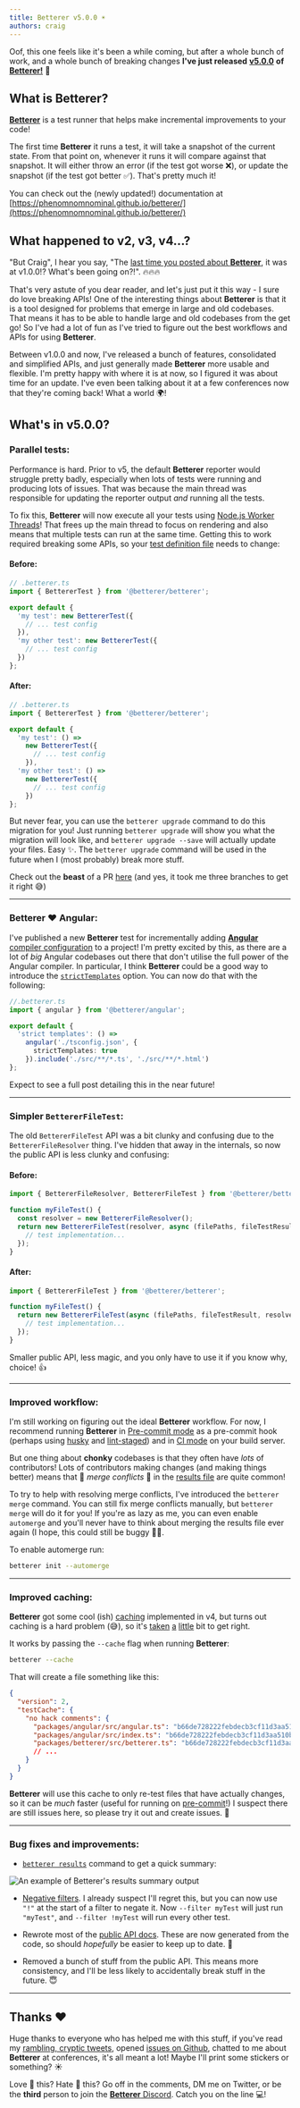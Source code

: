 ```yaml
---
title: Betterer v5.0.0 ☀️
authors: craig
---
```


Oof, this one feels like it's been a while coming, but after a whole bunch of work, and a whole bunch of breaking changes **I've just released** [**v5.0.0**](https://www.npmjs.com/package/@betterer/cli) **of** [**Betterer!**](https://phenomnomnominal.github.io/betterer/) 🎉

## What is **Betterer**?

[**Betterer**](https://phenomnomnominal.github.io/betterer/) is a test runner that helps make incremental improvements to your code!

The first time **Betterer** it runs a test, it will take a snapshot of the current state. From that point on, whenever it runs it will compare against that snapshot. It will either throw an error (if the test got worse ❌), or update the snapshot (if the test got better ✅). That's pretty much it!

You can check out the (newly updated!) documentation at [https://phenomnomnominal.github.io/betterer/](https://phenomnomnominal.github.io/betterer/)

<!-- truncate -->

## What happened to v2, v3, v4...?

"But Craig", I hear you say, "The [last time you posted about **Betterer**](https://dev.to/phenomnominal/betterer-v1-0-0-301b), it was at v1.0.0!? What's been going on?!". 🔥🔥🔥

That's very astute of you dear reader, and let's just put it this way - I sure do love breaking APIs! One of the interesting things about **Betterer** is that it is a tool designed for problems that emerge in large and old codebases. That means it has to be able to handle large and old codebases from the get go! So I've had a lot of fun as I've tried to figure out the best workflows and APIs for using **Betterer**.

Between v1.0.0 and now, I've released a bunch of features, consolidated and simplified APIs, and just generally made **Betterer** more usable and flexible. I'm pretty happy with where it is at now, so I figured it was about time for an update. I've even been talking about it at a few conferences now that they're coming back! What a world 🌍!

## What's in v5.0.0?

### Parallel tests:

Performance is hard. Prior to v5, the default **Betterer** reporter would struggle pretty badly, especially when lots of tests were running and producing lots of issues. That was because the main thread was responsible for updating the reporter output _and_ running all the tests.

To fix this, **Betterer** will now execute all your tests using [Node.js Worker Threads](https://nodejs.org/api/worker_threads.html)! That frees up the main thread to focus on rendering and also means that multiple tests can run at the same time. Getting this to work required breaking some APIs, so your [test definition file](https://phenomnomnominal.github.io/betterer/docs/test-definition-file) needs to change:

#### Before:

```typescript
// .betterer.ts
import { BettererTest } from '@betterer/betterer';

export default {
  'my test': new BettererTest({
    // ... test config
  }),
  'my other test': new BettererTest({
    // ... test config
  })
};
```

#### After:

```typescript
// .betterer.ts
import { BettererTest } from '@betterer/betterer';

export default {
  'my test': () =>
    new BettererTest({
      // ... test config
    }),
  'my other test': () =>
    new BettererTest({
      // ... test config
    })
};
```

But never fear, you can use the `betterer upgrade` command to do this migration for you! Just running `betterer upgrade` will show you what the migration will look like, and `betterer upgrade --save` will actually update your files. Easy ✨. The `betterer upgrade` command will be used in the future when I (most probably) break more stuff.

Check out the **beast** of a PR [here](https://github.com/phenomnomnominal/betterer/pull/815) (and yes, it took me three branches to get it right 😅)

---

### **Betterer** ❤️ **Angular**:

I've published a new **Betterer** test for incrementally adding [**Angular** compiler configuration](https://angular.io/guide/angular-compiler-options) to a project! I'm pretty excited by this, as there are a lot of _big_ Angular codebases out there that don't utilise the full power of the Angular compiler. In particular, I think **Betterer** could be a good way to introduce the [`strictTemplates`](https://angular.io/guide/template-typecheck#strict-mode) option. You can now do that with the following:

```typescript
//.betterer.ts
import { angular } from '@betterer/angular';

export default {
  'strict templates': () =>
    angular('./tsconfig.json', {
      strictTemplates: true
    }).include('./src/**/*.ts', './src/**/*.html')
};
```

Expect to see a full post detailing this in the near future!

---

### Simpler `BettererFileTest`:

The old `BettererFileTest` API was a bit clunky and confusing due to the `BettererFileResolver` thing. I've hidden that away in the internals, so now the public API is less clunky and confusing:

#### Before:

```typescript
import { BettererFileResolver, BettererFileTest } from '@betterer/betterer';

function myFileTest() {
  const resolver = new BettererFileResolver();
  return new BettererFileTest(resolver, async (filePaths, fileTestResult) => {
    // test implementation...
  });
}
```

#### After:

```typescript
import { BettererFileTest } from '@betterer/betterer';

function myFileTest() {
  return new BettererFileTest(async (filePaths, fileTestResult, resolver) => {
    // test implementation...
  });
}
```

Smaller public API, less magic, and you only have to use it if you know why, choice! 👍

---

### Improved workflow:

I'm still working on figuring out the ideal **Betterer** workflow. For now, I recommend running **Betterer** in [Pre-commit mode](https://phenomnomnominal.github.io/betterer/docs/running-betterer#pre-commit-mode) as a pre-commit hook (perhaps using [husky](https://typicode.github.io/husky) and [lint-staged](https://github.com/okonet/lint-staged)) and in [CI mode](https://phenomnomnominal.github.io/betterer/docs/running-betterer#ci-mode) on your build server.

But one thing about **chonky** codebases is that they often have _lots_ of contributors! Lots of contributors making changes (and making things better) means that 👻 _merge_ _conflicts_ 👻 in the [results file](https://phenomnomnominal.github.io/betterer/docs/results-file) are quite common!

To try to help with resolving merge conflicts, I've introduced the `betterer merge` command. You can still fix merge conflicts manually, but `betterer merge` will do it for you! If you're as lazy as me, you can even enable `automerge` and you'll never have to think about merging the results file ever again (I hope, this could still be buggy 🐛😅.

To enable automerge run:

```bash
betterer init --automerge
```

---

### Improved caching:

**Betterer** got some cool (ish) [caching](https://phenomnomnominal.github.io/betterer/docs/cache) implemented in v4, but turns out caching is a hard problem (😅), so it's [taken](https://github.com/phenomnomnominal/betterer/pull/712) [a](https://github.com/phenomnomnominal/betterer/pull/746/files) [little](https://github.com/phenomnomnominal/betterer/pull/819/files) bit to get right.

It works by passing the `--cache` flag when running **Betterer**:

```bash
betterer --cache
```

That will create a file something like this:

```json
{
  "version": 2,
  "testCache": {
    "no hack comments": {
      "packages/angular/src/angular.ts": "b66de728222febdecb3cf11d3aa510b3a8a6ae0e37c0539e37787964573a56ad1b7eb6ee378a9087",
      "packages/angular/src/index.ts": "b66de728222febdecb3cf11d3aa510b3a8a6ae0eb9494122f82a750085fc20d2c3b0f14b34897431",
      "packages/betterer/src/betterer.ts": "b66de728222febdecb3cf11d3aa510b3a8a6ae0e94efcd2f99a4cf14222c400693335ac1b94696bb"
      // ...
    }
  }
}
```

**Betterer** will use this cache to only re-test files that have actually changes, so it can be _much_ faster (useful for running on [pre-commit](https://phenomnomnominal.github.io/betterer/docs/running-betterer#pre-commit-mode)!) I suspect there are still issues here, so please try it out and create issues. 🙌

---

### Bug fixes and improvements:

- [`betterer results`](https://github.com/phenomnomnominal/betterer/pull/828/files) command to get a quick summary:

![An example of Betterer's results summary output](https://dev-to-uploads.s3.amazonaws.com/uploads/articles/tvzavtxwithpzxge39ut.png)

- [Negative filters](https://github.com/phenomnomnominal/betterer/issues/831). I already suspect I'll regret this, but you can now use `"!"` at the start of a filter to negate it. Now `--filter myTest` will just run `"myTest"`, and `--filter !myTest` will run every other test.

- Rewrote most of the [public API docs](https://phenomnomnominal.github.io/betterer/docs/index). These are now generated from the code, so should _hopefully_ be easier to keep up to date. 🤞

- Removed a bunch of stuff from the public API. This means more consistency, and I'll be less likely to accidentally break stuff in the future. 😇

---

## Thanks ❤️

Huge thanks to everyone who has helped me with this stuff, if you've read my [rambling, cryptic tweets](https://twitter.com/phenomnominal/status/1453511720098541569), opened [issues on Github](https://github.com/phenomnomnominal/betterer), chatted to me about **Betterer** at conferences, it's all meant a lot! Maybe I'll print some stickers or something? ☀️

Love 🥰 this? Hate 🤬 this? Go off in the comments, DM me on Twitter, or be the **third** person to join the [**Betterer** Discord](https://discord.com/invite/YNgtXt6QVX). Catch you on the line 💻!
